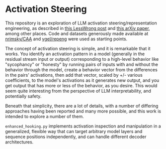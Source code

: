 
# Activation Steering

This repository is an exploration of LLM activation steering/representation engineering, as described in [this LessWrong post](https://www.lesswrong.com/posts/5spBue2z2tw4JuDCx/steering-gpt-2-xl-by-adding-an-activation-vector) and [this arXiv paper](https://arxiv.org/pdf/2310.01405), among other places. Code and datasets generously made available at [nrimsky/CAA](https://github.com/nrimsky/CAA/tree/main) and [vgel/repeng](https://github.com/vgel/repeng/tree/main) were used as starting points.

The concept of activation steering is simple, and it is remarkable that it works. You identify an activation pattern in a model (generally in the residual stream input or output) corresponding to a high-level behavior like "sycophancy" or "honesty" by running pairs of inputs with and without the behavior through the model, create a behavior vector from the differences in the pairs' activations, then add that vector, scaled by +/- various coefficients, to the model's activations as it generates new output, and you get output that has more or less of the behavior, as you desire. This would seem quite interesting from the perspective of LLM interpretability, and potentially safety.

Beneath that simplicity, there are a lot of details, with a number of differing approaches having been reported and many more possible, and this work is intended to explore a number of them.

`enhanced_hooking.py` implements activation inspection and manipulation in a generalized, flexible way that can target arbitrary model layers and sequence positions independently, and can handle different decoder architectures.
